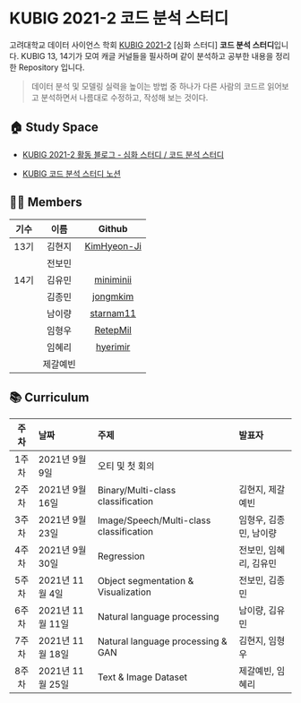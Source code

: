 # KUBIG 2021-2 코드 분석 스터디 

고려대학교 데이터 사이언스 학회 [KUBIG 2021-2](https://kubig-2021-2.tistory.com/) [심화 스터디]  **코드 분석 스터디**입니다.
KUBIG 13, 14기가 모여 캐글 커널들을 필사하며 같이 분석하고 공부한 내용을 정리한 Repository 입니다.   


> 데이터 분석 및 모델링 실력을 높이는 방법 중 하나가 다른 사람의 코드르 읽어보고 분석하면서 나름대로 수정하고, 작성해 보는 것이다.       


## 🏠 Study Space
+ [KUBIG 2021-2 활동 블로그 - 심화 스터디 / 코드 분석 스터디](https://kubig-2021-2.tistory.com/category/%EC%8B%AC%ED%99%94%20%EC%8A%A4%ED%84%B0%EB%94%94/%EC%BD%94%EB%93%9C%20%EB%B6%84%EC%84%9D%20%EC%8A%A4%ED%84%B0%EB%94%94)

+ [KUBIG 코드 분석 스터디 노션](https://cooked-cabin-e21.notion.site/KUBIG-137bc3bf4f5e432ebc3fe68260a64584)


## 👩‍🏫 Members
|기수|이름|Github|
|:---:|:---:|:---:| 
|13기|김현지|[KimHyeon-Ji](https://github.com/KimHyeon-Ji)|
||전보민||
|14기|김유민|[miniminii](https://github.com/miniminii)|
||김종민|[jongmkim](https://github.com/jongmkim)|
||남이량|[starnam11](https://github.com/starnam11)|
||임형우|[RetepMil](https://github.com/RetepMil)|
||임혜리|[hyerimir](https://github.com/hyerimir)|
||제갈예빈||

## 📚 Curriculum
|주차|날짜|주제|발표자|
|:---:|:---|:---|:---| 
|1주차|2021년 9월 9일|오티 및 첫 회의||
|2주차|2021년 9월 16일|Binary/Multi-class classification|김현지, 제갈예빈|
|3주차|2021년 9월 23일|Image/Speech/Multi-class classification|임형우, 김종민, 남이량|
|4주차|2021년 9월 30일|Regression|전보민, 임혜리, 김유민|
|5주차|2021년 11월 4일|Object segmentation  & Visualization|전보민, 김종민|
|6주차|2021년 11월 11일|Natural language processing|남이량, 김유민|
|7주차|2021년 11월 18일|Natural language processing & GAN|김현지, 임형우|
|8주차|2021년 11월 25일|Text & Image Dataset|제갈예빈, 임혜리|
